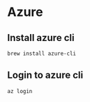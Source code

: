 # Azure

## Install azure cli

```bash
brew install azure-cli
```

## Login to azure cli

```bash
az login
```

